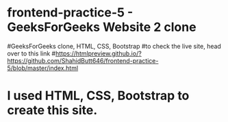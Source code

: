 # frontend-practice-5 - GeeksForGeeks Website 2 clone
#GeeksForGeeks clone, HTML, CSS, Bootstrap
#to check the live site, head over to this link
#https://htmlpreview.github.io/?https://github.com/ShahidButt646/frontend-practice-5/blob/master/index.html
# I used HTML, CSS, Bootstrap to create this site.
